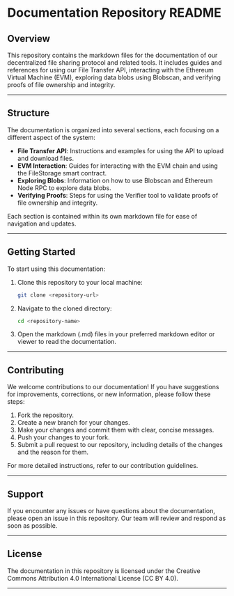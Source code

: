 # Documentation Repository README

## Overview

This repository contains the markdown files for the documentation of our decentralized file sharing protocol and related tools. It includes guides and references for using our File Transfer API, interacting with the Ethereum Virtual Machine (EVM), exploring data blobs using Blobscan, and verifying proofs of file ownership and integrity.

---

## Structure

The documentation is organized into several sections, each focusing on a different aspect of the system:

- **File Transfer API**: Instructions and examples for using the API to upload and download files.
- **EVM Interaction**: Guides for interacting with the EVM chain and using the FileStorage smart contract.
- **Exploring Blobs**: Information on how to use Blobscan and Ethereum Node RPC to explore data blobs.
- **Verifying Proofs**: Steps for using the Verifier tool to validate proofs of file ownership and integrity.

Each section is contained within its own markdown file for ease of navigation and updates.

---

## Getting Started

To start using this documentation:

1. Clone this repository to your local machine:
   ```bash
   git clone <repository-url>
   ```
2. Navigate to the cloned directory:
   ```bash
   cd <repository-name>
   ```
3. Open the markdown (.md) files in your preferred markdown editor or viewer to read the documentation.

---

## Contributing

We welcome contributions to our documentation! If you have suggestions for improvements, corrections, or new information, please follow these steps:

1. Fork the repository.
2. Create a new branch for your changes.
3. Make your changes and commit them with clear, concise messages.
4. Push your changes to your fork.
5. Submit a pull request to our repository, including details of the changes and the reason for them.

For more detailed instructions, refer to our contribution guidelines.

---

## Support

If you encounter any issues or have questions about the documentation, please open an issue in this repository. Our team will review and respond as soon as possible.

---

## License

The documentation in this repository is licensed under the Creative Commons Attribution 4.0 International License (CC BY 4.0).

---